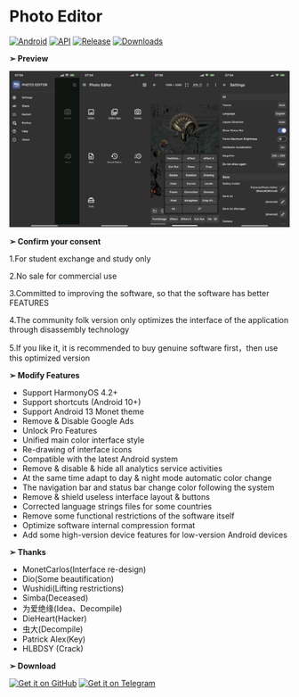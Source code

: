 # Photo Editor
[![Android](https://img.shields.io/badge/Platform-Android-green.svg?style=flat-square)](https://www.android.com) [![API](https://img.shields.io/badge/API-21%2B-orange.svg?logo=android&style=flat-square)](https://developer.android.com/studio/releases/platforms) [![Release](https://img.shields.io/github/v/release/PatrickAlex2019/PhotoEditor?color=blue&label=Release&style=flat-square)](https://github.com/PatrickAlex2019/PhotoEditor/releases) [![Downloads](https://img.shields.io/github/downloads/PatrickAlex2019/PhotoEditor/total?label=Downloads&logo=github&style=flat-square)](https://github.com/PatrickAlex2019/PhotoEditor/releases)

**➢ Preview**

![alt text](https://raw.githubusercontent.com/PatrickAlex2019/PhotoEditor/master/PhotoEditor_Preview2.png)

**➢ Confirm your consent**

1.For student exchange and study only

2.No sale for commercial use

3.Committed to improving the software, so that the software has better FEATURES

4.The community folk version only optimizes the interface of the application through disassembly technology

5.If you like it, it is recommended to buy genuine software first，then use this optimized version

**➢ Modify Features**

- Support HarmonyOS 4.2+
- Support shortcuts (Android 10+)
- Support Android 13 Monet theme
- Remove & Disable Google Ads
- Unlock Pro Features
- Unified main color interface style
- Re-drawing of interface icons
- Compatible with the latest Android system
- Remove & disable & hide all analytics service activities
- At the same time adapt to day & night mode automatic color change
- The navigation bar and status bar change color following the system
- Remove & shield useless interface layout & buttons
- Corrected language strings files for some countries
- Remove some functional restrictions of the software itself
- Optimize software internal compression format
- Add some high-version device features for low-version Android devices

**➢ Thanks**

- MonetCarlos(Interface re-design)
- Dio(Some beautification)
- Wushidi(Lifting restrictions)
- Simba(Deceased)
- 为爱绝缘(Idea、Decompile)
- DieHeart(Hacker)
- 虫大(Decompile)
- Patrick Alex(Key)
- HLBDSY (Crack)

**➢ Download**

[<img src="https://raw.githubusercontent.com/PatrickAlex2019/QuickPic-Gallery/master/Images/GitHub.svg"
      alt='Get it on GitHub'
      height="80">](https://github.com/PatrickAlex2019/PhotoEditor/releases/latest) [<img src="https://raw.githubusercontent.com/PatrickAlex2019/QuickPic-Gallery/master/Images/Telegram.svg"
      alt='Get it on Telegram'
      height="80">](https://t.me/anubis_recommended)
